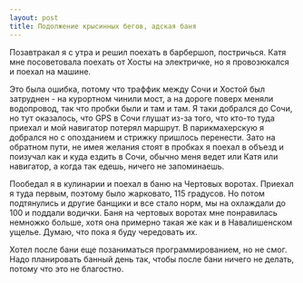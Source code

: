 ```yaml
---
layout: post
title: Подолжение крысинных бегов, адская баня
---
```


Позавтракал я с утра и решил поехать в барбершоп, постричься. Катя мне посоветовала поехать от Хосты на электричке, но я провозюкался и поехал на машине.

Это была ошибка, потому что траффик между Сочи и Хостой был затруднен - на курортном чинили мост, а на дороге поверх меняли водопровод, так что пробки были и там и там. Я таки добрался до Сочи, но тут оказалось, что GPS в Сочи глушат из-за того, что кто-то туда приехал и мой навигатор потерял маршрут. В парикмахерскую я добрался но с опозданием и стрижку пришлось перенести. Зато на обратном пути, не имея желания стоят в пробках я поехал в объезд и поизучал как и куда ездить в Сочи, обычно меня ведет или Катя или навигатор, а когда так едешь, ничего не запоминаешь.

Пообедал я в кулинарии и поехал в баню на Чертовых воротах. Приехал я туда первым, поэтому было жарковато, 115 градусов. Но потом подтянулись и другие банщики и все стало норм, мы на охлаждали до 100 и поддали водички. Баня на чертовых воротах мне понравилась немножко больше, хотя она примерно такая же как и в Навалишенском ущелье. Думаю, что пока я буду чередовать их.

Хотел после бани еще позаниматься программированием, но не смог. Надо планировать банный день так, чтобы после бани ничего не делать, потому что это не благостно.
